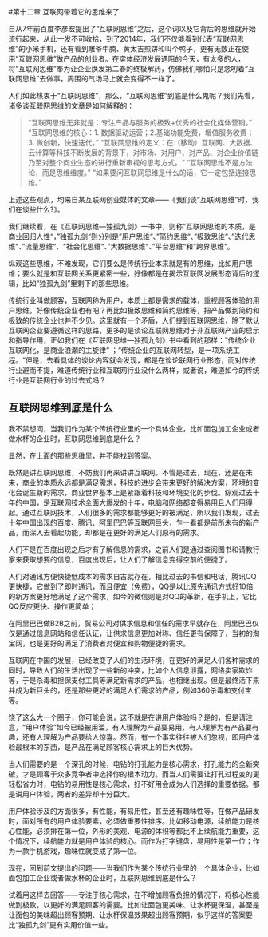 #第十二章 互联网带着它的思维来了

自从7年前百度李彦宏提出了“互联网思维”之后，这个词以及它背后的思维就开始流行起来，从此一发不可收拾，到了2014年，我们不仅能看到代表“互联网思维”的小米手机，还有看到雕爷牛腩、黄太吉煎饼和叫个鸭子，更有无数正在使用“互联网思维”做产品的创业者。在实体经济发展遇阻的今天，有太多的人，将“互联网思维”奉为让企业焕发第二春的终极解药，仿佛我们哪怕只是念叨着“互联网思维”去做事，周围的气场马上就会变得不一样了。

人们如此热衷于“互联网思维”，那么，“互联网思维”到底是什么鬼呢？我们先看，诸多谈互联网思维的文章是如何解释的：

> “互联网思维无非就是：专注产品与服务的极致+优秀的社会化媒体营销。”
> “互联网思维的核心：1. 数据驱动运营；2.基础功能免费，增值服务收费；3. 微创新，快速迭代。”
> “互联网思维的定义：在（移动）互联网、大数据、云计算等科技不断发展的背景下，对市场、对用户、对产品、对企业价值链乃至对整个商业生态的进行重新审视的思考方式。“
> “互联网思维不是方法论，而是思维维度。”
> “如果要问互联网思维是什么的话，它一定包括连接思维。” <!--more-->

上述这些观点，均来自某互联网创业媒体的文章——《我们谈“互联网思维”时，我们在谈些什么?》。

我们继续看，在《互联网思维—独孤九剑》一书中，则称”互联网思维的本质，是商业回归人性“，”独孤九剑“则分别是”用户思维“、”简约思维“、”极致思维“、”迭代思维“、”流量思维“、“社会化思维“、”大数据思维“、”平台思维“和”跨界思维“。

纵观这些思维，不难发现，它们要么是传统行业本来就是有的思维，比如用户思维；要么就是和互联网关系更紧密一些，好像都是在揭示互联网发展形态背后的逻辑，比如“独孤九剑”里剩下的那些思维。

传统行业叫做顾客，互联网称为用户，本质上都是需求的载体，重视顾客体验的用户思维，好像传统企业也有吧？再比如极致思维和简约思维等，把产品做到简约和极致的传统企业也并不少见。这里就有一个矛盾，人们提到互联网思维，除了默认互联网企业要遵循这样的思路，更多的是谈论互联网思维对于非互联网产业的启示和指导作用，正如我们在《互联网思维—独孤九剑》书中看到的那样：”传统企业互联网化，是商业浪潮的主旋律“ ；“传统企业的互联网转型，是一项系统工程。“但是，去看具体的谈论内容就会发现，都是在谈论联网行业形态，而对传统行业避而不提，难道传统行业和互联网行业没什么两样，或者说，难道如今的传统行业是互联网行业的过去式吗？
## 互联网思维到底是什么

我不禁想问，当我们作为某个传统行业里的一个具体企业，比如面包加工企业或者做水杯的企业时，互联网思维到底是什么？

显然，在上面的那些思维里，并不能找到答案。

既然是讲互联网思维，不妨我们再来讲讲互联网。不管是过去，现在，还是在未来，商业的本质永远都是满足需求，科技的进步会带来更好的解决方案，环境的变化会诞生新的需求，商业世界基本上是紧跟着科技和环境变化的步伐。综观过去十年的中国，是互联网技术全面大爆发的十年，电脑和网络都变得易用且人们用得起。通过互联网技术，人们很多的需求都能够更好的被满足，所以我们发现，过去十年中国出现的百度、腾讯、阿里巴巴等互联网巨头，乍一看都是前所未有的新产品，而深入去看起功能，却都是在更好的满足人们原有的需求。

人们不是在百度出现之后才有了解信息的需求，之前人们是通过查阅图书和请教行家来获取想要的信息，百度出现后，让人们了解信息变得空前的便捷了。

人们对通讯方便快捷低成本的需求自古就存在，相比过去的书信和电话，腾讯QQ更快捷，它做到了即时通讯，而且便宜（免费），QQ是以比原先通讯方式好10倍的新方案更好地满足了这个需求，如今的微信则是对QQ的革新，在手机上，它比QQ反应更快、操作更简单；

在阿里巴巴做B2B之前，贸易公司对供求信息和信任的需求早就存在，阿里巴巴仅仅是通过信息网站和信任认证，让供求信息更加对称、信任更有保障了，当初的淘宝网，也是更好的满足了消费者对便宜和购物便捷的需求。

互联网在中国的发展，已经改变了人们的生活环境，在更好的满足人们各种需求的同时，导致人们的生活出现了一些新的冲突，比如个人信息泄露，网络卖家欺诈等，于是杀毒和担保支付工具等满足新需求的产品，也相继出现。但是最终活下来并成为新巨头的，还是那些更好的满足人们需求的产品，例如360杀毒和支付宝等。

饶了这么大一个圈子，你可能会说，这不就是在讲用户体验吗？是的，但是请注意，“用户体验”如今已经被用滥，有人理解为产品要易用，有人理解为有产品要有趣，还有人理解为产品要给人惊喜。然而，有一个事实往往被人们忽视，即用户体验最根本的东西，是产品在满足顾客核心需求上的巨大优势。

当人们需要的是一个深孔的时候，电钻的打孔能力是核心需求，打孔能力的全新突破，才是顾客于众多竞争者中选择你的根本动力。而当人们需要让打孔过程变的更轻松省力时，电钻的易用性是核心需求，好不好用会成为人们选择的重要依据。都是讲用户体验，两者的差异却十分巨大。

用户体验涉及的方面很多，有性能，有易用性，甚至还有趣味性等，在做产品研发时，面对所有的用户体验要素，必须做重要性排序。比如移动电源，续航能力是核心性能，必须排在第一位，外形的美观、电源的体积等都比不上续航能力重要，这个情况下，续航能力就是用户体验的核心。而作为打字键盘，易用性是第一位；作为一款手机游戏，趣味性就变成了第一位。

现在，回到前文提出的问题——当我们作为某个传统行业里的一个具体企业，比如面包加工企业或者做水杯的企业时，互联网思维到底是什么？

试着用这样去回答——专注于核心需求，在不增加顾客负担的情况下，将核心性能做到极致，以更好的满足顾客的需要。比如让面包更美味、让水杯更保温，甚至是让面包的美味超出顾客预期、让水杯保温效果超出顾客预期，似乎这样的答案要比“独孤九剑”更有实用价值一些。
